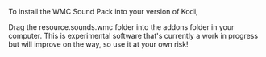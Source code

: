 To install the WMC Sound Pack into your version of Kodi,

Drag the resource.sounds.wmc folder into the addons folder in your computer.
This is experimental software that's currently a work in progress but will improve on the way, so use it at your own risk!
